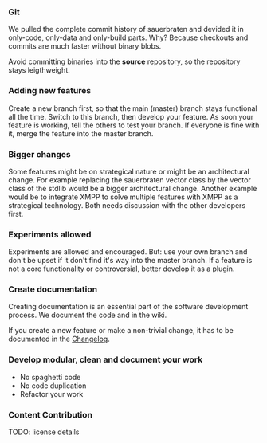 ### Git

We pulled the complete commit history of sauerbraten and devided it in only-code, only-data and only-build parts. Why? Because checkouts and commits are much faster without binary blobs.

Avoid committing binaries into the **source** repository, so the repository stays leigthweight.

### Adding new features

Create a new branch first, so that the main (master) branch stays functional all the time. Switch to this branch, then develop your feature. As soon your feature is working, tell the others to test your branch. If everyone is fine with it, merge the feature into the master branch.

### Bigger changes

Some features might be on strategical nature or might be an architectural change. For example replacing the sauerbraten vector class by the vector class of the stdlib would be a bigger architectural change. Another example would be to integrate XMPP to solve multiple features with XMPP as a strategical technology. Both needs discussion with the other developers first.

### Experiments allowed

Experiments are allowed and encouraged. But: use your own branch and don't be upset if it don't find it's way into the master branch. If a feature is not a core functionality or controversial, better develop it as a plugin.

### Create documentation

Creating documentation is an essential part of the software development process. We document the code and in the wiki.

If you create a new feature or make a non-trivial change, it has to be documented in the [Changelog](Changelog).

### Develop modular, clean and document your work

* No spaghetti code
* No code duplication
* Refactor your work

### Content Contribution

TODO: license details